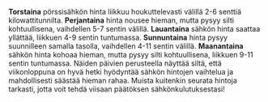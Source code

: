 **Torstaina** pörssisähkön hinta liikkuu houkuttelevasti välillä 2-6 senttiä kilowattitunnilta. **Perjantaina** hinta nousee hieman, mutta pysyy silti kohtuullisena, vaihdellen 5-7 sentin välillä. **Lauantaina** sähkön hinta saattaa yllättää, liikkuen 4-9 sentin tuntumassa. **Sunnuntaina** hinta pysyy suunnilleen samalla tasolla, vaihdellen 4-11 sentin välillä. **Maanantaina** sähkön hinta kohoaa hieman, mutta pysyy silti kohtuullisena, liikkuen 9-11 sentin tuntumassa. Näiden päivien perusteella näyttää siltä, että viikonloppuna on hyvä hetki hyödyntää sähkön hintojen vaihtelua ja mahdollisesti säästää hieman rahaa. Muista kuitenkin seurata hintoja tarkasti, jotta voit tehdä viisaan päätöksen sähkönkulutuksestasi!